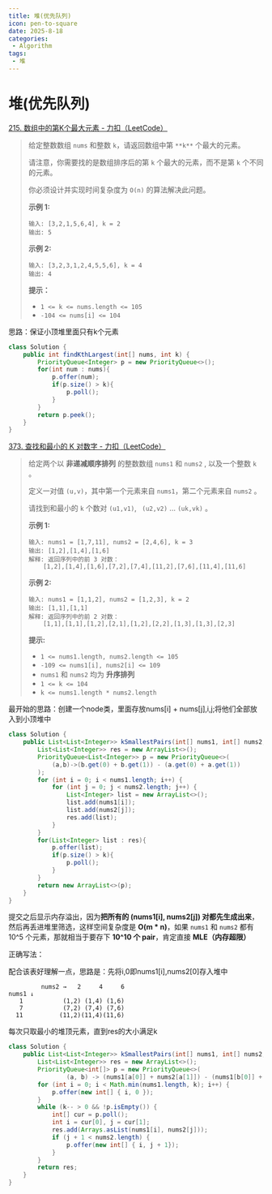 ```yaml
---
title: 堆(优先队列)
icon: pen-to-square
date: 2025-8-18
categories:
 - Algorithm
tags:
 - 堆
---
```


# 堆(优先队列)

[215. 数组中的第K个最大元素 - 力扣（LeetCode）](https://leetcode.cn/problems/kth-largest-element-in-an-array/?envType=study-plan-v2&envId=top-interview-150)

>给定整数数组 `nums` 和整数 `k`，请返回数组中第 `**k**` 个最大的元素。
>
>请注意，你需要找的是数组排序后的第 `k` 个最大的元素，而不是第 `k` 个不同的元素。
>
>你必须设计并实现时间复杂度为 `O(n)` 的算法解决此问题。
>
> 
>
>**示例 1:**
>
>```
>输入: [3,2,1,5,6,4], k = 2
>输出: 5
>```
>
>**示例 2:**
>
>```
>输入: [3,2,3,1,2,4,5,5,6], k = 4
>输出: 4
>```
>
> 
>
>**提示：**
>
>- `1 <= k <= nums.length <= 105`
>- `-104 <= nums[i] <= 104`

思路：保证小顶堆里面只有k个元素


```java
class Solution {
    public int findKthLargest(int[] nums, int k) {
        PriorityQueue<Integer> p = new PriorityQueue<>();
        for(int num : nums){
            p.offer(num);
            if(p.size() > k){
                p.poll();
            }
        }
        return p.peek();
    }
}
```

[373. 查找和最小的 K 对数字 - 力扣（LeetCode）](https://leetcode.cn/problems/find-k-pairs-with-smallest-sums/description/?envType=study-plan-v2&envId=top-interview-150)

>给定两个以 **非递减顺序排列** 的整数数组 `nums1` 和 `nums2` , 以及一个整数 `k` 。
>
>定义一对值 `(u,v)`，其中第一个元素来自 `nums1`，第二个元素来自 `nums2` 。
>
>请找到和最小的 `k` 个数对 `(u1,v1)`, ` (u2,v2)` ...  `(uk,vk)` 。
>
> 
>
>**示例 1:**
>
>```
>输入: nums1 = [1,7,11], nums2 = [2,4,6], k = 3
>输出: [1,2],[1,4],[1,6]
>解释: 返回序列中的前 3 对数：
>     [1,2],[1,4],[1,6],[7,2],[7,4],[11,2],[7,6],[11,4],[11,6]
>```
>
>**示例 2:**
>
>```
>输入: nums1 = [1,1,2], nums2 = [1,2,3], k = 2
>输出: [1,1],[1,1]
>解释: 返回序列中的前 2 对数：
>     [1,1],[1,1],[1,2],[2,1],[1,2],[2,2],[1,3],[1,3],[2,3]
>```
>
> 
>
>**提示:**
>
>- `1 <= nums1.length, nums2.length <= 105`
>- `-109 <= nums1[i], nums2[i] <= 109`
>- `nums1` 和 `nums2` 均为 **升序排列**
>- `1 <= k <= 104`
>- `k <= nums1.length * nums2.length`

最开始的思路：创建一个node类，里面存放nums[i] + nums[j],i,j;将他们全部放入到小顶堆中

```java
class Solution {
    public List<List<Integer>> kSmallestPairs(int[] nums1, int[] nums2, int k) {
        List<List<Integer>> res = new ArrayList<>();
        PriorityQueue<List<Integer>> p = new PriorityQueue<>(
            (a,b)->(b.get(0) + b.get(1)) - (a.get(0) + a.get(1))
        );
        for (int i = 0; i < nums1.length; i++) {
            for (int j = 0; j < nums2.length; j++) {
                List<Integer> list = new ArrayList<>();
                list.add(nums1[i]);
                list.add(nums2[j]);
                res.add(list);
            }
        }
        for(List<Integer> list : res){
            p.offer(list);
            if(p.size() > k){
                p.poll();
            }
        }
        return new ArrayList<>(p);
    }
}
```

提交之后显示内存溢出，因为**把所有的 (nums1[i], nums2[j]) 对都先生成出来**，然后再丢进堆里筛选，这样空间复杂度是 **O(m \* n)**，如果 `nums1` 和 `nums2` 都有 10^5 个元素，那就相当于要存下 **10^10 个 pair**，肯定直接 **MLE（内存超限）**

正确写法：

配合该表好理解一点，思路是：先将i,0即nums1[i],nums2[0]存入堆中

```
         nums2 →   2     4     6
nums1 ↓
   1           (1,2) (1,4) (1,6)
   7           (7,2) (7,4) (7,6)
  11          (11,2)(11,4)(11,6)
```

每次只取最小的堆顶元素，直到res的大小满足k

```java
class Solution {
    public List<List<Integer>> kSmallestPairs(int[] nums1, int[] nums2, int k) {
        List<List<Integer>> res = new ArrayList<>();
        PriorityQueue<int[]> p = new PriorityQueue<>(
                (a, b) -> (nums1[a[0]] + nums2[a[1]]) - (nums1[b[0]] + nums2[b[1]]));
        for (int i = 0; i < Math.min(nums1.length, k); i++) {
            p.offer(new int[] { i, 0 });
        }
        while (k-- > 0 && !p.isEmpty()) {
            int[] cur = p.poll();
            int i = cur[0], j = cur[1];
            res.add(Arrays.asList(nums1[i], nums2[j]));
            if (j + 1 < nums2.length) {
                p.offer(new int[] { i, j + 1});
            }
        }
        return res;
    }
}
```



